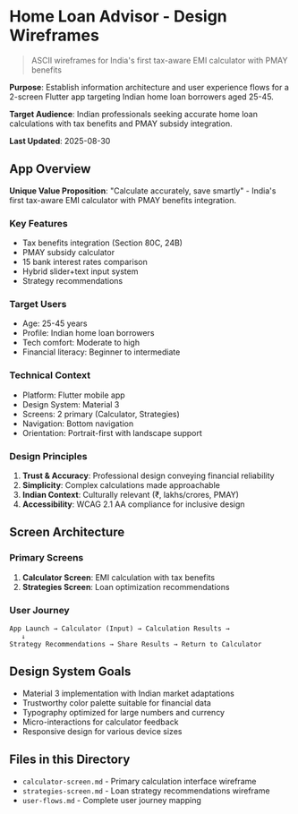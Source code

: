 # Home Loan Advisor - Design Wireframes

> ASCII wireframes for India's first tax-aware EMI calculator with PMAY benefits

**Purpose**: Establish information architecture and user experience flows for a 2-screen Flutter app targeting Indian home loan borrowers aged 25-45.

**Target Audience**: Indian professionals seeking accurate home loan calculations with tax benefits and PMAY subsidy integration.

**Last Updated**: 2025-08-30

## App Overview

**Unique Value Proposition**: "Calculate accurately, save smartly" - India's first tax-aware EMI calculator with PMAY benefits integration.

### Key Features
- Tax benefits integration (Section 80C, 24B)
- PMAY subsidy calculator
- 15 bank interest rates comparison
- Hybrid slider+text input system
- Strategy recommendations

### Target Users
- Age: 25-45 years
- Profile: Indian home loan borrowers
- Tech comfort: Moderate to high
- Financial literacy: Beginner to intermediate

### Technical Context
- Platform: Flutter mobile app
- Design System: Material 3
- Screens: 2 primary (Calculator, Strategies)
- Navigation: Bottom navigation
- Orientation: Portrait-first with landscape support

### Design Principles
1. **Trust & Accuracy**: Professional design conveying financial reliability
2. **Simplicity**: Complex calculations made approachable
3. **Indian Context**: Culturally relevant (₹, lakhs/crores, PMAY)
4. **Accessibility**: WCAG 2.1 AA compliance for inclusive design

## Screen Architecture

### Primary Screens
1. **Calculator Screen**: EMI calculation with tax benefits
2. **Strategies Screen**: Loan optimization recommendations

### User Journey
```
App Launch → Calculator (Input) → Calculation Results → 
   ↓
Strategy Recommendations → Share Results → Return to Calculator
```

## Design System Goals

- Material 3 implementation with Indian market adaptations
- Trustworthy color palette suitable for financial data
- Typography optimized for large numbers and currency
- Micro-interactions for calculator feedback
- Responsive design for various device sizes

## Files in this Directory

- `calculator-screen.md` - Primary calculation interface wireframe
- `strategies-screen.md` - Loan strategy recommendations wireframe  
- `user-flows.md` - Complete user journey mapping